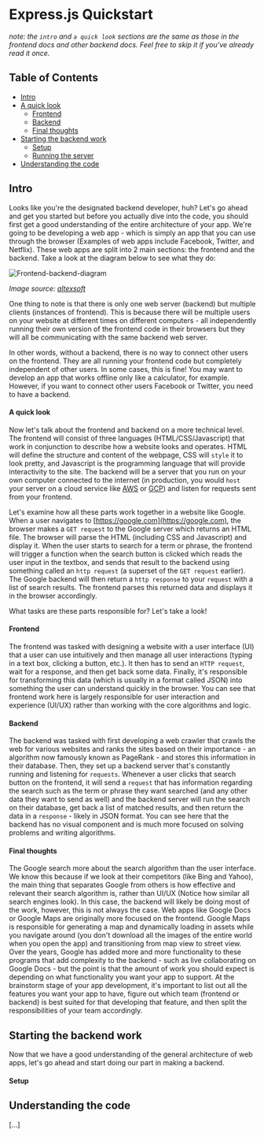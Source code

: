 # Express.js Quickstart

*note: the `intro` and `a quick look` sections are the same as those in the frontend docs and other backend docs. Feel free to skip it if you've already read it once.*

## Table of Contents

* [Intro](#intro)
* [A quick look](#a-quick-look)
    * [Frontend](#frontend)
    * [Backend](#backend)
    * [Final thoughts](#final-thoughts)
* [Starting the backend work](#starting-the-backend-work)
    * [Setup](#setup)
    * [Running the server](#running-the-server)
* [Understanding the code](#understanding-the-code)

## Intro

Looks like you're the designated backend developer, huh? Let's go ahead and get you started but before you actually dive into the code, you should first get a good understanding of the entire architecture of your app. We're going to be developing a web app - which is simply an app that you can use through the browser (Examples of web apps include Facebook, Twitter, and Netflix). These web apps are split into 2 main sections: the frontend and the backend. Take a look at the diagram below to see what they do:

![Frontend-backend-diagram](./assets/frontend-backend.png)

*Image source: [altexsoft](https://www.altexsoft.com/blog/front-end-development-technologies-concepts/)*

One thing to note is that there is only one web server (backend) but multiple clients (instances of frontend). This is because there will be multiple users on your website at different times on different computers - all independently running their own version of the frontend code in their browsers but they will all be communicating with the same backend web server.

In other words, without a backend, there is no way to connect other users on the frontend. They are all running your frontend code but completely independent of other users. In some cases, this is fine! You may want to develop an app that works offline only like a calculator, for example. However, if you want to connect other users Facebook or Twitter, you need to have a backend.

#### A quick look

Now let's talk about the frontend and backend on a more technical level. The frontend will consist of three languages (HTML/CSS/Javascript) that work in conjunction to describe how a website looks and operates. HTML will define the structure and content of the webpage, CSS will `style` it to look pretty, and Javascript is the programming language that will provide interactivity to the site. The backend will be a server that you run on your own computer connected to the internet (in production, you would `host` your server on a cloud service like [AWS](https://aws.amazon.com/) or [GCP](https://cloud.google.com/)) and listen for requests sent from your frontend.


Let's examine how all these parts work together in a website like Google. When a user navigates to [https://google.com](https://google.com), the browser makes a `GET request` to the Google server which returns an HTML file. The browser will parse the HTML (including CSS and Javascript) and display it. When the user starts to search for a term or phrase, the frontend will trigger a function when the search button is clicked which reads the user input in the textbox, and sends that result to the backend using something called an `http request` (a superset of the `GET request` earlier). The Google backend will then return a `http response` to your `request` with a list of search results. The frontend parses this returned data and displays it in the browser accordingly.

What tasks are these parts responsible for? Let's take a look! 

#### Frontend


The frontend was tasked with designing a website with a user interface (UI) that a user can use intuitively and then manage all user interactions (typing in a text box, clicking a button, etc.). It then has to send an `HTTP request`, wait for a response, and then get back some data. Finally, it's responsible for transforming this data (which is usually in a format called JSON) into something the user can understand quickly in the browser. You can see that frontend work here is largely responsible for user interaction and experience (UI/UX) rather than working with the core algorithms and logic.

#### Backend

The backend was tasked with first developing a web crawler that crawls the web for various websites and ranks the sites based on their importance - an algorithm now famously known as PageRank - and stores this information in their database. Then, they set up a backend server that's constantly running and listening for `requests`. Whenever a user clicks that search button on the frontend, it will send a `request` that has information regarding the search such as the term or phrase they want searched (and any other data they want to send as well) and the backend server will run the search on their database, get back a list of matched results, and then return the data in a `response` - likely in JSON format. You can see here that the backend has no visual component and is much more focused on solving problems and writing algorithms. 

#### Final thoughts

The Google search more about the search algorithm than the user interface. We know this because if we look at their competitors (like Bing and Yahoo), the main thing that separates Google from others is how effective and relevant their search algorithm is, rather than UI/UX (Notice how similar all search engines look). In this case, the backend will likely be doing most of the work, however, this is not always the case. Web apps like Google Docs or Google Maps are originally more focused on the frontend. Google Maps is responsible for generating a map and dynamically loading in assets while you navigate around (you don't download all the images of the entire world when you open the app) and transitioning from map view to street view. Over the years, Google has added more and more functionality to these programs that add complexity to the backend - such as live collaborating on Google Docs - but the point is that the amount of work you should expect is depending on what functionality you want your app to support. At the brainstorm stage of your app development, it's important to list out all the features you want your app to have, figure out which team (frontend or backend) is best suited for that developing that feature, and then split the responsibilities of your team accordingly.


## Starting the backend work

Now that we have a good understanding of the general architecture of web apps, let's go ahead and start doing our part in making a backend.

#### Setup


## Understanding the code

[...]